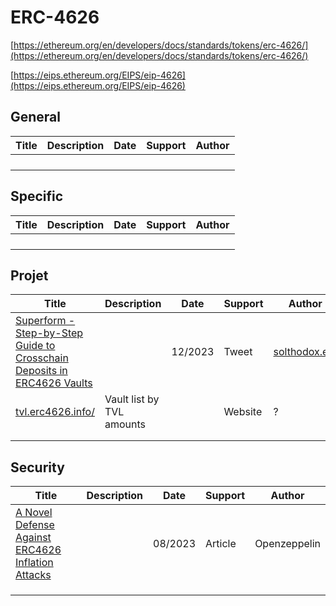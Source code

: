 # ERC-4626

[https://ethereum.org/en/developers/docs/standards/tokens/erc-4626/](https://ethereum.org/en/developers/docs/standards/tokens/erc-4626/)

[https://eips.ethereum.org/EIPS/eip-4626](https://eips.ethereum.org/EIPS/eip-4626)

## General

| Title | Description | Date | Support | Author |
| ----- | ----------- | ---- | ------- | ------ |
|       |             |      |         |        |
|       |             |      |         |        |
|       |             |      |         |        |
|       |             |      |         |        |



## Specific

| Title | Description | Date | Support | Author |
| ----- | ----------- | ---- | ------- | ------ |
|       |             |      |         |        |
|       |             |      |         |        |
|       |             |      |         |        |
|       |             |      |         |        |



## Projet

| Title                                                        | Description               | Date    | Support | Author                                         |
| ------------------------------------------------------------ | ------------------------- | ------- | ------- | ---------------------------------------------- |
| [Superform - Step-by-Step Guide to Crosschain Deposits in ERC4626 Vaults](https://twitter.com/solthodox/status/1733430143513731285) |                           | 12/2023 | Tweet   | [solthodox.eth](https://twitter.com/solthodox) |
| [tvl.erc4626.info/](https://tvl.erc4626.info/)               | Vault list by TVL amounts |         | Website | ?                                              |
|                                                              |                           |         |         |                                                |
|                                                              |                           |         |         |                                                |



## Security

| Title                                                        | Description | Date    | Support | Author       |
| ------------------------------------------------------------ | ----------- | ------- | ------- | ------------ |
| [A Novel Defense Against ERC4626 Inflation Attacks](https://blog.openzeppelin.com/a-novel-defense-against-erc4626-inflation-attacks) |             | 08/2023 | Article | Openzeppelin |
|                                                              |             |         |         |              |
|                                                              |             |         |         |              |
|                                                              |             |         |         |              |
